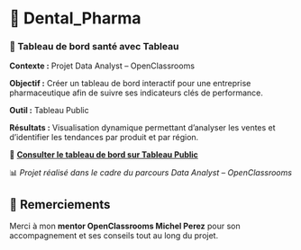 # 🦷 Dental_Pharma  

### 🏥 Tableau de bord santé avec Tableau  

**Contexte :** Projet Data Analyst – OpenClassrooms  

**Objectif :** Créer un tableau de bord interactif pour une entreprise pharmaceutique afin de suivre ses indicateurs clés de performance.  

**Outil :** Tableau Public

**Résultats :** Visualisation dynamique permettant d’analyser les ventes et d’identifier les tendances par produit et par région.  

🔗 **[Consulter le tableau de bord sur Tableau Public](https://public.tableau.com/views/DentalPharmaDashboardfinal2/Tableaudebord?:showVizHome=no&:embed=true
)**  

📊 *Projet réalisé dans le cadre du parcours Data Analyst – OpenClassrooms*  

## 🙏 Remerciements
Merci à mon **mentor OpenClassrooms Michel Perez** pour son accompagnement et ses conseils tout au long du projet.
